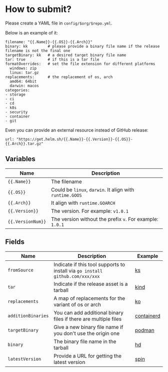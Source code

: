 # How to submit?

Please create a YAML file in `config/$org/$repo.yml`.

Below is an example of it:

```
filename: "{{.Name}}-{{.OS}}-{{.Arch}}"
binary: kk         # please provide a binary file name if the release filename is not the final one
targetBinary: kk   # a desired target binary file name
tar: true          # if this is a tar file
formatOverrides:   # set the file extension for different platforms
  windows: zip
  linux: tar.gz
replacements:      # the replacement of os, arch
  amd64: 64bit
  darwin: macos
categories:
- storage
- ci
- cd
- k8s
- security
- container
- git
```

Even you can provide an external resource instead of GitHub release:

```
url: "https://get.helm.sh/{{.Name}}-{{.Version}}-{{.OS}}-{{.Arch}}.tar.gz"
```

## Variables

| Name | Description |
|---|---|
| `{{.Name}}` | The filename |
| `{{.OS}}` | Could be `linux`, `darwin`. It align with `runtime.GOOS` |
| `{{.Arch}}` | It align with `runtime.GOARCH` |
| `{{.Version}}` | The version. For example: `v1.0.1` |
| `{{.VersionNum}}` | The version without the prefix `v`. For example: `1.0.1` |

## Fields

| Name | Description | Example |
|---|---|---|
| `fromSource` | Indicate if this tool supports to install via `go install github.com/xxx/xxx` | [ks](config/kubesphere-sigs/ks.yml) |
| `tar` | Indicate if the release asset is a tarball | [kind](config/kubernetes-sigs/kind.yml) |
| `replacements` | A map of replacements for the variant of os or arch | [ko](config/google/ko.yml) |
| `additionBinaries` | You can add additional binary files if there are multiple files | [containerd](config/containerd/containerd.yml) |
| `targetBinary` | Give a new binary file name if you don't use the origin one | [podman](config/containers/podman.yml) |
| `binary` | The binary file name in the tarball | [hd](config/linuxsuren/http-downloader.yml) |
| `latestVersion` | Provide a URL for getting the latest version | [spin](config/spinnaker/spin.yml) |

